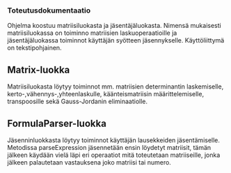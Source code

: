### Toteutusdokumentaatio
Ohjelma koostuu matriisiluokasta ja jäsentäjäluokasta. Nimensä mukaisesti matriisiluokassa on toiminno matriisien laskuoperaatioille ja jäsentäjäluokassa toiminnot käyttäjän syötteen jäsennykselle. Käyttöliittymä on tekstipohjainen.

## Matrix-luokka

Matriisiluokasta löytyy toiminnot mm. matriisien determinantin laskemiselle, kerto-,vähennys-,yhteenlaskulle, käänteismatriisin määrittelemiselle, transpoosille sekä Gauss-Jordanin eliminaatiolle.

## FormulaParser-luokka

Jäsenninluokkasta löytyy toiminnot käyttäjän lausekkeiden jäsentämiselle. Metodissa parseExpression jäsennetään ensin löydetyt matriisit, tämän jälkeen käydään vielä läpi eri operaatiot mitä toteutetaan matriiseille, jonka jälkeen palautetaan vastauksena joko matriisi tai numero.


